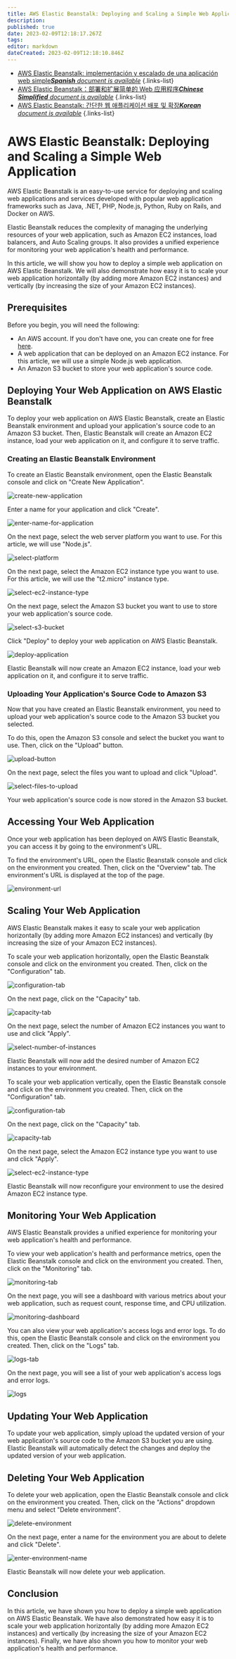 ```yaml
---
title: AWS Elastic Beanstalk: Deploying and Scaling a Simple Web Application
description: 
published: true
date: 2023-02-09T12:18:17.267Z
tags: 
editor: markdown
dateCreated: 2023-02-09T12:18:10.846Z
---
```


- [AWS Elastic Beanstalk: implementación y escalado de una aplicación web simple***Spanish** document is available*](/es/Knowledge-base/Cloud/aws-elastic-beanstalk-deploying-and-scaling-a-simple-web-application)
{.links-list}
- [AWS Elastic Beanstalk：部署和扩展简单的 Web 应用程序***Chinese Simplified** document is available*](/zh/Knowledge-base/Cloud/aws-elastic-beanstalk-deploying-and-scaling-a-simple-web-application)
{.links-list}
- [AWS Elastic Beanstalk: 간단한 웹 애플리케이션 배포 및 확장***Korean** document is available*](/ko/Knowledge-base/Cloud/aws-elastic-beanstalk-deploying-and-scaling-a-simple-web-application)
{.links-list}


# AWS Elastic Beanstalk: Deploying and Scaling a Simple Web Application

AWS Elastic Beanstalk is an easy-to-use service for deploying and scaling web applications and services developed with popular web application frameworks such as Java, .NET, PHP, Node.js, Python, Ruby on Rails, and Docker on AWS.

Elastic Beanstalk reduces the complexity of managing the underlying resources of your web application, such as Amazon EC2 instances, load balancers, and Auto Scaling groups. It also provides a unified experience for monitoring your web application's health and performance.

In this article, we will show you how to deploy a simple web application on AWS Elastic Beanstalk. We will also demonstrate how easy it is to scale your web application horizontally (by adding more Amazon EC2 instances) and vertically (by increasing the size of your Amazon EC2 instances).

## Prerequisites

Before you begin, you will need the following:

* An AWS account. If you don't have one, you can create one for free [here](https://aws.amazon.com/getting-started/).
* A web application that can be deployed on an Amazon EC2 instance. For this article, we will use a simple Node.js web application.
* An Amazon S3 bucket to store your web application's source code.

## Deploying Your Web Application on AWS Elastic Beanstalk

To deploy your web application on AWS Elastic Beanstalk, create an Elastic Beanstalk environment and upload your application's source code to an Amazon S3 bucket. Then, Elastic Beanstalk will create an Amazon EC2 instance, load your web application on it, and configure it to serve traffic.

### Creating an Elastic Beanstalk Environment

To create an Elastic Beanstalk environment, open the Elastic Beanstalk console and click on "Create New Application".

![create-new-application](https://i.imgur.com/lpY7B0m.png)

Enter a name for your application and click "Create".

![enter-name-for-application](https://i.imgur.com/fvqQYxo.png)

On the next page, select the web server platform you want to use. For this article, we will use "Node.js".

![select-platform](https://i.imgur.com/LJNcuAO.png)

On the next page, select the Amazon EC2 instance type you want to use. For this article, we will use the "t2.micro" instance type.

![select-ec2-instance-type](https://i.imgur.com/VkzM8JZ.png)

On the next page, select the Amazon S3 bucket you want to use to store your web application's source code.

![select-s3-bucket](https://i.imgur.com/y4FtJjl.png)

Click "Deploy" to deploy your web application on AWS Elastic Beanstalk.

![deploy-application](https://i.imgur.com/BKW738u.png)

Elastic Beanstalk will now create an Amazon EC2 instance, load your web application on it, and configure it to serve traffic.

### Uploading Your Application's Source Code to Amazon S3

Now that you have created an Elastic Beanstalk environment, you need to upload your web application's source code to the Amazon S3 bucket you selected.

To do this, open the Amazon S3 console and select the bucket you want to use. Then, click on the "Upload" button.

![upload-button](https://i.imgur.com/TXrQ8oA.png)

On the next page, select the files you want to upload and click "Upload".

![select-files-to-upload](https://i.imgur.com/F3gG0CY.png)

Your web application's source code is now stored in the Amazon S3 bucket.

## Accessing Your Web Application

Once your web application has been deployed on AWS Elastic Beanstalk, you can access it by going to the environment's URL.

To find the environment's URL, open the Elastic Beanstalk console and click on the environment you created. Then, click on the "Overview" tab. The environment's URL is displayed at the top of the page.

![environment-url](https://i.imgur.com/vzMJO4F.png)

## Scaling Your Web Application

AWS Elastic Beanstalk makes it easy to scale your web application horizontally (by adding more Amazon EC2 instances) and vertically (by increasing the size of your Amazon EC2 instances).

To scale your web application horizontally, open the Elastic Beanstalk console and click on the environment you created. Then, click on the "Configuration" tab.

![configuration-tab](https://i.imgur.com/J3GfUxz.png)

On the next page, click on the "Capacity" tab.

![capacity-tab](https://i.imgur.com/pLJgJw6.png)

On the next page, select the number of Amazon EC2 instances you want to use and click "Apply".

![select-number-of-instances](https://i.imgur.com/X3XWqlr.png)

Elastic Beanstalk will now add the desired number of Amazon EC2 instances to your environment.

To scale your web application vertically, open the Elastic Beanstalk console and click on the environment you created. Then, click on the "Configuration" tab.

![configuration-tab](https://i.imgur.com/J3GfUxz.png)

On the next page, click on the "Capacity" tab.

![capacity-tab](https://i.imgur.com/pLJgJw6.png)

On the next page, select the Amazon EC2 instance type you want to use and click "Apply".

![select-ec2-instance-type](https://i.imgur.com/IHLv4jO.png)

Elastic Beanstalk will now reconfigure your environment to use the desired Amazon EC2 instance type.

## Monitoring Your Web Application

AWS Elastic Beanstalk provides a unified experience for monitoring your web application's health and performance.

To view your web application's health and performance metrics, open the Elastic Beanstalk console and click on the environment you created. Then, click on the "Monitoring" tab.

![monitoring-tab](https://i.imgur.com/VxKG0zJ.png)

On the next page, you will see a dashboard with various metrics about your web application, such as request count, response time, and CPU utilization.

![monitoring-dashboard](https://i.imgur.com/ZDGxK5M.png)

You can also view your web application's access logs and error logs. To do this, open the Elastic Beanstalk console and click on the environment you created. Then, click on the "Logs" tab.

![logs-tab](https://i.imgur.com/D4Y4lkO.png)

On the next page, you will see a list of your web application's access logs and error logs.

![logs](https://i.imgur.com/rAFwUOI.png)

## Updating Your Web Application

To update your web application, simply upload the updated version of your web application's source code to the Amazon S3 bucket you are using. Elastic Beanstalk will automatically detect the changes and deploy the updated version of your web application.

## Deleting Your Web Application

To delete your web application, open the Elastic Beanstalk console and click on the environment you created. Then, click on the "Actions" dropdown menu and select "Delete environment".

![delete-environment](https://i.imgur.com/VxJN4jO.png)

On the next page, enter a name for the environment you are about to delete and click "Delete".

![enter-environment-name](https://i.imgur.com/uvaYG4Y.png)

Elastic Beanstalk will now delete your web application.

## Conclusion

In this article, we have shown you how to deploy a simple web application on AWS Elastic Beanstalk. We have also demonstrated how easy it is to scale your web application horizontally (by adding more Amazon EC2 instances) and vertically (by increasing the size of your Amazon EC2 instances). Finally, we have also shown you how to monitor your web application's health and performance.